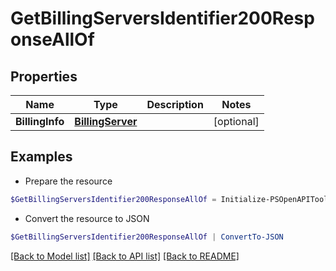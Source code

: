 # GetBillingServersIdentifier200ResponseAllOf
## Properties

Name | Type | Description | Notes
------------ | ------------- | ------------- | -------------
**BillingInfo** | [**BillingServer**](BillingServer.md) |  | [optional] 

## Examples

- Prepare the resource
```powershell
$GetBillingServersIdentifier200ResponseAllOf = Initialize-PSOpenAPIToolsGetBillingServersIdentifier200ResponseAllOf  -BillingInfo null
```

- Convert the resource to JSON
```powershell
$GetBillingServersIdentifier200ResponseAllOf | ConvertTo-JSON
```

[[Back to Model list]](../README.md#documentation-for-models) [[Back to API list]](../README.md#documentation-for-api-endpoints) [[Back to README]](../README.md)

